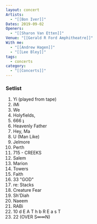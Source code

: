 ```yaml
---
layout: concert
Artists:
  - "[[Bon Iver]]"
Dates: 2019-09-02
Openers:
  - "[[Sharon Van Etten]]"
Venue: "[[Gerald R Ford Amphitheatre]]"
With me:
  - "[[Andrew Hagen]]"
  - "[[Lee Bley]]"
tags:
  - concerts
category:
  - "[[Concerts]]"
---
```


### Setlist
1. Yi (played from tape)
2. iMi
3. We
4. Holyfields,
5. 666 ʇ
6. Heavenly Father
7. Hey, Ma
8. U (Man Like)
9. Jelmore
10. Perth
11. 715 - CREEKS
12. Salem
13. Marion
14. Towers
15. Faith
16. 33 "GOD"
17. re: Stacks
18. Creature Fear
19. Sh'Diah
20. Naeem
21. RABi
22. 10 d E A T h b R E a s T
23. 22 (OVER S∞∞N)
